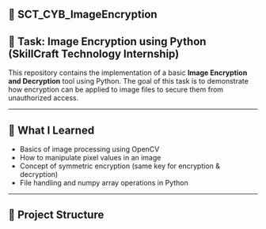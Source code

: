 ## 🔐 SCT_CYB_ImageEncryption

## 📌 Task: Image Encryption using Python (SkillCraft Technology Internship)

This repository contains the implementation of a basic **Image Encryption and Decryption** tool using Python. The goal of this task is to demonstrate how encryption can be applied to image files to secure them from unauthorized access.

---

## 🧠 What I Learned

- Basics of image processing using OpenCV
- How to manipulate pixel values in an image
- Concept of symmetric encryption (same key for encryption & decryption)
- File handling and numpy array operations in Python

---

## 📂 Project Structure


